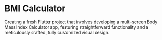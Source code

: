 # BMI Calculator

Creating a fresh Flutter project that involves developing a multi-screen Body Mass Index Calculator app, featuring straightforward functionality and a meticulously crafted, fully customized visual design.
